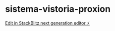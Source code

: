 # sistema-vistoria-proxion

[Edit in StackBlitz next generation editor ⚡️](https://stackblitz.com/~/github.com/LucGadelha/sistema-vistoria-proxion)